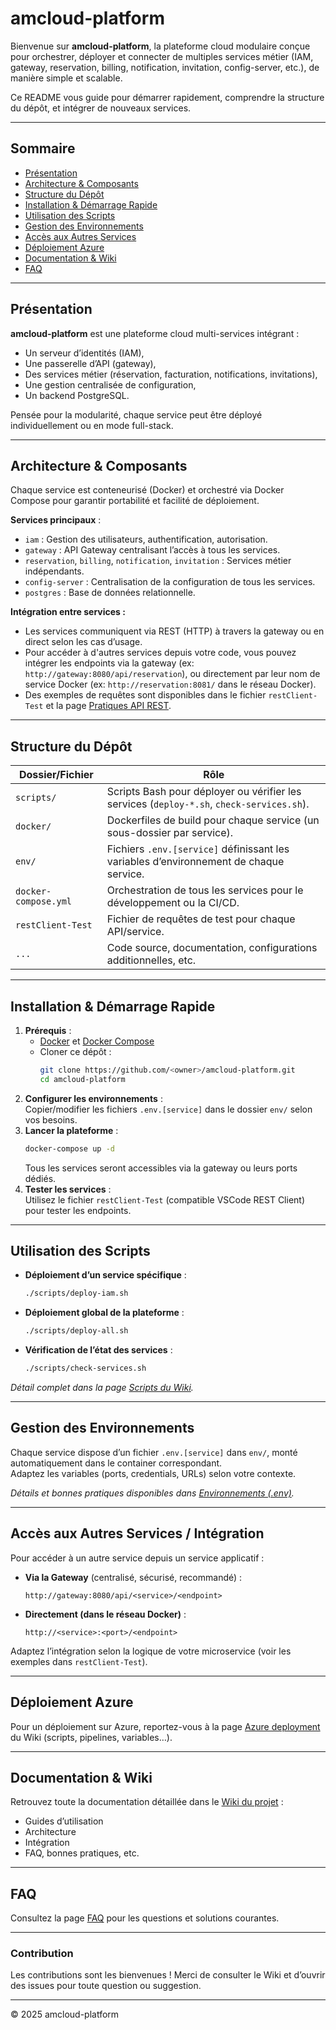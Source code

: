 # amcloud-platform

Bienvenue sur **amcloud-platform**, la plateforme cloud modulaire conçue pour orchestrer, déployer et connecter de multiples services métier (IAM, gateway, reservation, billing, notification, invitation, config-server, etc.), de manière simple et scalable.

Ce README vous guide pour démarrer rapidement, comprendre la structure du dépôt, et intégrer de nouveaux services.

---

## Sommaire

- [Présentation](#présentation)
- [Architecture & Composants](#architecture--composants)
- [Structure du Dépôt](#structure-du-dépôt)
- [Installation & Démarrage Rapide](#installation--démarrage-rapide)
- [Utilisation des Scripts](#utilisation-des-scripts)
- [Gestion des Environnements](#gestion-des-environnements)
- [Accès aux Autres Services](#accès-aux-autres-services)
- [Déploiement Azure](#déploiement-azure)
- [Documentation & Wiki](#documentation--wiki)
- [FAQ](#faq)

---

## Présentation

**amcloud-platform** est une plateforme cloud multi-services intégrant :
- Un serveur d’identités (IAM),
- Une passerelle d’API (gateway),
- Des services métier (réservation, facturation, notifications, invitations),
- Une gestion centralisée de configuration,
- Un backend PostgreSQL.

Pensée pour la modularité, chaque service peut être déployé individuellement ou en mode full-stack.

---

## Architecture & Composants

Chaque service est conteneurisé (Docker) et orchestré via Docker Compose pour garantir portabilité et facilité de déploiement.

**Services principaux** :
- `iam` : Gestion des utilisateurs, authentification, autorisation.
- `gateway` : API Gateway centralisant l’accès à tous les services.
- `reservation`, `billing`, `notification`, `invitation` : Services métier indépendants.
- `config-server` : Centralisation de la configuration de tous les services.
- `postgres` : Base de données relationnelle.

**Intégration entre services :**
- Les services communiquent via REST (HTTP) à travers la gateway ou en direct selon les cas d’usage.
- Pour accéder à d'autres services depuis votre code, vous pouvez intégrer les endpoints via la gateway (ex: `http://gateway:8080/api/reservation`), ou directement par leur nom de service Docker (ex: `http://reservation:8081/` dans le réseau Docker).
- Des exemples de requêtes sont disponibles dans le fichier `restClient-Test` et la page [Pratiques API REST](./wiki/Pratiques-API-REST).

---

## Structure du Dépôt

| Dossier/Fichier           | Rôle                                                                                   |
|--------------------------|----------------------------------------------------------------------------------------|
| `scripts/`               | Scripts Bash pour déployer ou vérifier les services (`deploy-*.sh`, `check-services.sh`). |
| `docker/`                | Dockerfiles de build pour chaque service (un sous-dossier par service).                 |
| `env/`                   | Fichiers `.env.[service]` définissant les variables d’environnement de chaque service.  |
| `docker-compose.yml`     | Orchestration de tous les services pour le développement ou la CI/CD.                  |
| `restClient-Test`        | Fichier de requêtes de test pour chaque API/service.                                   |
| `...`                    | Code source, documentation, configurations additionnelles, etc.                        |

---

## Installation & Démarrage Rapide

1. **Prérequis** :  
   - [Docker](https://www.docker.com/) et [Docker Compose](https://docs.docker.com/compose/)
   - Cloner ce dépôt :  
     ```bash
     git clone https://github.com/<owner>/amcloud-platform.git
     cd amcloud-platform
     ```
2. **Configurer les environnements** :  
   Copier/modifier les fichiers `.env.[service]` dans le dossier `env/` selon vos besoins.
3. **Lancer la plateforme** :  
   ```bash
   docker-compose up -d
   ```
   Tous les services seront accessibles via la gateway ou leurs ports dédiés.
4. **Tester les services** :  
   Utilisez le fichier `restClient-Test` (compatible VSCode REST Client) pour tester les endpoints.

---

## Utilisation des Scripts

- **Déploiement d’un service spécifique** :
  ```bash
  ./scripts/deploy-iam.sh
  ```
- **Déploiement global de la plateforme** :
  ```bash
  ./scripts/deploy-all.sh
  ```
- **Vérification de l’état des services** :
  ```bash
  ./scripts/check-services.sh
  ```

_Détail complet dans la page [Scripts du Wiki](./wiki/Scripts)._

---

## Gestion des Environnements

Chaque service dispose d’un fichier `.env.[service]` dans `env/`, monté automatiquement dans le container correspondant.  
Adaptez les variables (ports, credentials, URLs) selon votre contexte.

_Détails et bonnes pratiques disponibles dans [Environnements (.env)](./wiki/Environnements-.-env-)._

---

## Accès aux Autres Services / Intégration

Pour accéder à un autre service depuis un service applicatif :
- **Via la Gateway** (centralisé, sécurisé, recommandé) :
  ```http
  http://gateway:8080/api/<service>/<endpoint>
  ```
- **Directement (dans le réseau Docker)** :
  ```http
  http://<service>:<port>/<endpoint>
  ```
Adaptez l’intégration selon la logique de votre microservice (voir les exemples dans `restClient-Test`).

---

## Déploiement Azure

Pour un déploiement sur Azure, reportez-vous à la page [Azure deployment](./wiki/Azure-deployment) du Wiki (scripts, pipelines, variables…).

---

## Documentation & Wiki

Retrouvez toute la documentation détaillée dans le [Wiki du projet](./wiki/Accueil) :

- Guides d’utilisation
- Architecture
- Intégration
- FAQ, bonnes pratiques, etc.

---

## FAQ

Consultez la page [FAQ](./wiki/FAQ) pour les questions et solutions courantes.

---

### Contribution

Les contributions sont les bienvenues ! Merci de consulter le Wiki et d’ouvrir des issues pour toute question ou suggestion.

---

© 2025 amcloud-platform
